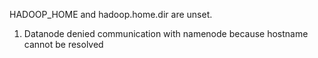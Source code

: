 HADOOP_HOME and hadoop.home.dir are unset.

1. Datanode denied communication with namenode because hostname cannot be resolved